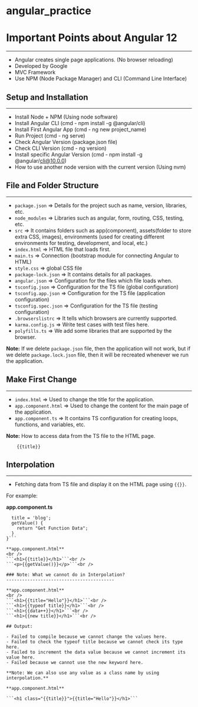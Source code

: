 # angular_practice

# Important Points about Angular 12
---------------------------------

- Angular creates single page applications. (No browser reloading)
- Developed by Google
- MVC Framework
- Use NPM (Node Package Manager) and CLI (Command Line Interface)

## Setup and Installation
----------------------

- Install Node + NPM (Using node software)
- Install Angular CLI (cmd - npm install -g @angular/cli)
- Install First Angular App (cmd - ng new project_name)
- Run Project (cmd - ng serve)
- Check Angular Version (package.json file)
- Check CLI Version (cmd - ng version)
- Install specific Angular Version (cmd - npm install -g @angular/cli@10.0.0)
- How to use another node version with the current version (Using nvm)

## File and Folder Structure
-------------------------

- `package.json` => Details for the project such as name, version, libraries, etc.
- `node_modules` => Libraries such as angular, form, routing, CSS, testing, etc.
- `src` => It contains folders such as app(component), assets(folder to store extra CSS, images), 
		 environments (used for creating different environments for testing, development, and local, etc.)
- `index.html` => HTML file that loads first.
- `main.ts` => Connection (bootstrap module for connecting Angular to HTML)
- `style.css` => global CSS file
- `package-lock.json` => It contains details for all packages.
- `angular.json` => Configuration for the files which file loads when.
- `tsconfig.json` => Configuration for the TS file (global configuration)
- `tsconfig.app.json` => Configuration for the TS file (application configuration)
- `tsconfig.spec.json` => Configuration for the TS file (testing configuration)
- `.browserslistrc` => It tells which browsers are currently supported.
- `karma.config.js` => Write test cases with test files here.
- `polyfills.ts` => We add some libraries that are supported by the browser.

**Note:** If we delete `package.json` file, then the application will not work, but if we delete `package.lock.json` file,
	   then it will be recreated whenever we run the application.
	   
## Make First Change
-----------------

- `index.html` => Used to change the title for the application.
- `app.component.html` => Used to change the content for the main page of the application.
- `app.component.ts` => It contains TS configuration for creating loops, functions, and variables, etc.

**Note:** How to access data from the TS file to the HTML page. 

		{{title}}
		
## Interpolation
-------------

- Fetching data from TS file and display it on the HTML page using `{{}}`.

For example:

**app.component.ts**
```export class AppComponent {
  title = 'blog';
  getValue() {
    return "Get Function Data";
  }
}```

**app.component.html**
<br />
```<h1>{{title}}</h1>```<br />
```<p>{{getValue()}}</p>```<br />

### Note: What we cannot do in Interpolation?
-----------------------------------------

**app.component.html**
<br />
```<h1>{{title="Hello"}}</h1>```<br />
```<h1>{{typeof title}}</h1>```<br />
```<h1>{{data++}}</h1>```<br />
```<h1>{{new title}}</h1>```<br />

## Output:

- Failed to compile because we cannot change the values here.
- Failed to check the typeof title because we cannot check its type here.
- Failed to increment the data value because we cannot increment its value here.
- Failed because we cannot use the new keyword here.

**Note: We can also use any value as a class name by using interpolation.**

**app.component.html**

```<h1 class="{{title}}">{{title="Hello"}}</h1>```
